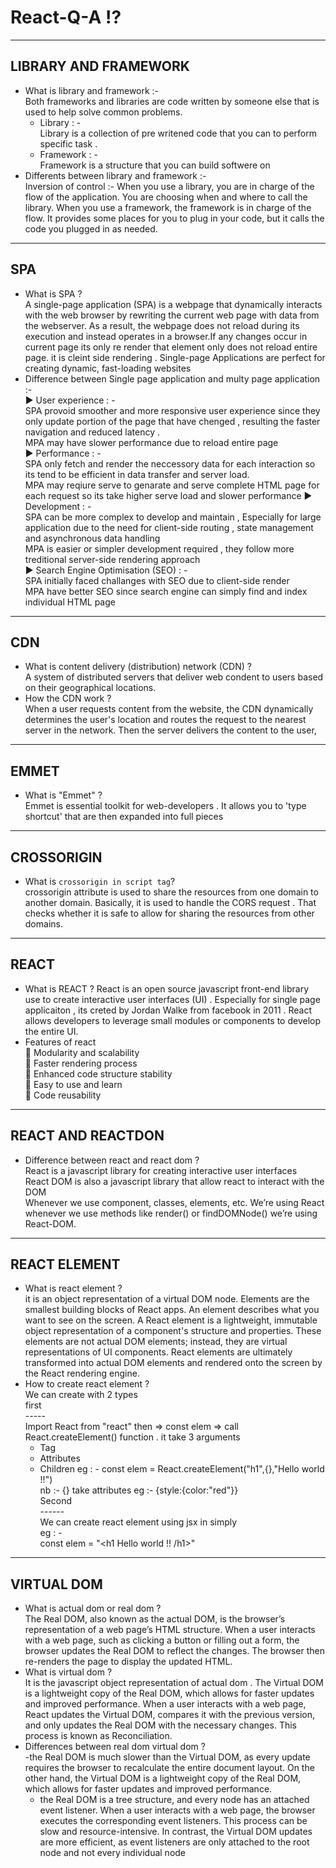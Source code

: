 # React-Q-A ⁉
---------
LIBRARY AND FRAMEWORK
---------
- What is library and framework :- <br />
     Both frameworks and libraries are code written by someone else that is used to help solve common problems. <br />
     - Library : - <br />
          Library is a collection of pre writened code that you can to perform specific task . <br />
     - Framework : - <br />
          Framework is a structure that you can build softwere on
- Differents between library and framework :- <br />
     Inversion of control :- When you use a library, you are in charge of the flow of the application. You are choosing when and where to call the library. When you use a framework, the framework is in charge of the flow. It provides some places for you to plug in your code, but it calls the code you plugged in as needed.
---------
SPA
---------
- What is SPA ?  <br />
     A single-page application (SPA) is a webpage that dynamically interacts with the web browser by rewriting the current web page with data from  the webserver. As a result, the webpage does not reload during its execution and instead operates in a browser.If any changes occur in current page its only re render that element only does not reload entire page. it is cleint side rendering . Single-page Applications are perfect for creating dynamic, fast-loading websites <br />
- Difference between Single page application and multy page application :- <br />
     ▶ User experience : - <br />
               SPA provoid smoother and more responsive user experience since they only update portion of the page that have chenged , resulting the faster navigation and reduced latency .<br />
               MPA may have slower performance due to reload entire page <br />
     ▶ Performance : - <br />
               SPA only fetch and render the neccessory data for each interaction so its tend to be efficient in data transfer and server load. <br />
               MPA may reqiure serve to genarate and serve complete HTML page for each request so its take higher serve load and slower performance
     ▶ Development : - <br />
               SPA can be more complex to develop and maintain , Especially for large application due to the need for client-side routing , state management and asynchronous data handling <br />
               MPA is easier or simpler development required , they follow more treditional server-side rendering approach <br />
     ▶ Search Engine Optimisation (SEO) : - <br />
               SPA initially faced challanges with SEO due to client-side render <br />
               MPA have better SEO since search engine can simply find and index individual HTML page
----------
CDN
----------
- What is content delivery (distribution) network (CDN) ? <br />
     A system of distributed servers that deliver web condent to users based on their geographical locations. <br />
- How the CDN work ? <br />
     When a user requests content from the website, the CDN dynamically determines the user's location and routes the request to the nearest server in the network. Then the server delivers the content to the user, <br />
----------
EMMET
----------
- What is "Emmet" ? <br />
     Emmet is essential toolkit for web-developers . It allows you to 'type shortcut' that are then expanded into full pieces
----------
CROSSORIGIN
----------
- What is `crossorigin in script tag`?  <br />
     crossorigin attribute is used to share the resources from one domain to another domain. Basically, it is used to handle the CORS request . That checks whether it is safe to allow for sharing the resources from other domains.
----------
REACT
----------
- What is REACT ?
       React is an open source javascript front-end library use to create interactive user interfaces (UI) . Especially for single page applicaiton , its creted by Jordan Walke from facebook in 2011 . React allows developers to leverage small modules or components to develop the entire UI.
- Features of react <br />
       🚀 Modularity and scalability <br />
       🚀 Faster rendering process <br />
       🚀 Enhanced code structure stability <br />
       🚀 Easy to use and learn <br />
       🚀 Code reusability <br />
----------
REACT AND REACTDON
----------
- Difference between react and react dom ? <br />
     React is a javascript library for creating interactive user interfaces<br />
     React DOM is also a javascript library that allow react to interact with the DOM  <br />
     Whenever we use component, classes, elements, etc. We’re using React <br />
     whenever we use methods like render() or findDOMNode() we’re using React-DOM.
------------
REACT ELEMENT
------------
- What is react element ? <br />
     it is an object representation of a virtual DOM node. Elements are the smallest building blocks of React apps. An element describes what you want to see on the screen. A React element is a lightweight, immutable object representation of a component's structure and properties. These elements are not actual DOM elements; instead, they are virtual representations of UI components. React elements are ultimately transformed into actual DOM elements and rendered onto the screen by the React rendering engine.<br />
- How to create react element ? <br />
     We can create with 2 types <br />
     first<br />
     ----- <br />
  Import React from "react" then => const elem => call React.createElement() function . it take 3 arguments <br />
     - Tag
     - Attributes
     - Children
       eg : - const elem = React.createElement("h1",{},"Hello world !!") <br />
            nb :- {} take attributes eg :- {style:{color:"red"}} <br />
       Second<br />
       ------<br />
  We can create react element using jsx in simply <br />
       eg : - <br />
       const elem = "<h1 Hello world !! /h1>"
------------
VIRTUAL DOM
------------
- What is actual dom or real dom ? <br />
     The Real DOM, also known as the actual DOM, is the browser’s representation of a web page’s HTML structure. When a user interacts with a web page, such as clicking a button or filling out a form, the browser updates the Real DOM to reflect the changes. The browser then re-renders the page to display the updated HTML. <br />
- What is virtual dom ? <br />
     It is the javascript object representation of actual dom .  The Virtual DOM is a lightweight copy of the Real DOM, which allows for faster updates and improved performance. When a user interacts with a web page, React updates the Virtual DOM, compares it with the previous version, and only updates the Real DOM with the necessary changes. This process is known as Reconciliation.
- Differences between real dom virtual dom ?<br />
     -the Real DOM is much slower than the Virtual DOM, as every update requires the browser to recalculate the entire document layout. On the other hand, the Virtual DOM is a lightweight copy of the Real DOM, which allows for faster updates and improved performance.<br/>
     - the Real DOM is a tree structure, and every node has an attached event listener. When a user interacts with a web page, the browser executes the corresponding event listeners. This process can be slow and resource-intensive. In contrast, the Virtual DOM updates are more efficient, as event listeners are only attached to the root node and not every individual node <br/>
